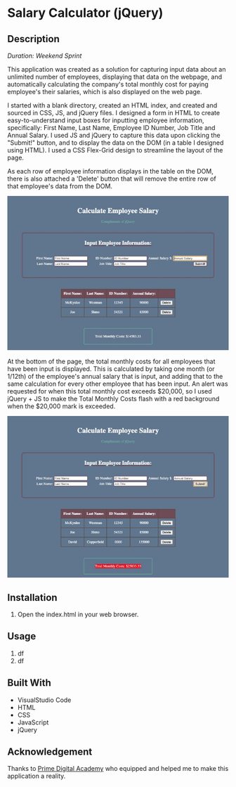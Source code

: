 # Salary Calculator (jQuery)

## Description

_Duration: Weekend Sprint_

This application was created as a solution for capturing input data about an unlimited number of employees, displaying that data on the webpage, and automatically calculating the company's total monthly cost for paying employee's their salaries, which is also displayed on the web page.

I started with a blank directory, created an HTML index, and created and sourced in CSS, JS, and jQuery files. I designed a form in HTML to create easy-to-understand input boxes for inputting employee information, specifically: First Name, Last Name, Employee ID Number, Job Title and Annual Salary. I used JS and jQuery to capture this data upon clicking the "Submit!" button, and to display the data on the DOM (in a table I designed using HTML). I used a CSS Flex-Grid design to streamline the layout of the page.

As each row of employee information displays in the table on the DOM, there is also attached a 'Delete' button that will remove the entire row of that employee's data from the DOM.

![DOM Display](/images/wknd1CalcSalary.jpg)

At the bottom of the page, the total monthly costs for all employees that have been input is displayed. This is calculated by taking one month (or 1/12th) of the employee's annual salary that is input, and adding that to the same calculation for every other employee that has been input. An alert was requested for when this total monthly cost exceeds $20,000, so I used jQuery + JS to make the Total Monthly Costs flash with a red background when the $20,000 mark is exceeded.

![DOM Display](/images/wknd1CalcSalaryRED.jpg)

## Installation

1. Open the index.html in your web browser.

## Usage

1. df
1. df

## Built With

- VisualStudio Code
- HTML
- CSS
- JavaScript
- jQuery

## Acknowledgement

Thanks to [Prime Digital Academy](https://www.primeacademy.io/) who equipped and helped me to make this application a reality.
